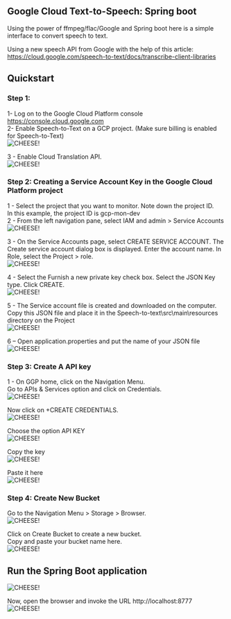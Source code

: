 ## Google Cloud Text-to-Speech: Spring boot <br />
Using the power of ffmpeg/flac/Google and Spring boot here is a simple interface to convert speech to text.

Using a new speech API from Google with the help of this article: https://cloud.google.com/speech-to-text/docs/transcribe-client-libraries

## Quickstart <br />
### Step 1: <br />
1- Log on to the Google Cloud Platform console https://console.cloud.google.com <br />
2- Enable Speech-to-Text on a GCP project. (Make sure billing is enabled for Speech-to-Text) <br />
![CHEESE!](images/screen1.JPG)

3 - Enable Cloud Translation API. <br />
![CHEESE!](images/screen2.JPG)

### Step 2: Creating a Service Account Key in the Google Cloud Platform project <br />
1 - Select the project that you want to monitor. Note down the project ID. <br />
In this example, the project ID is gcp-mon-dev <br />
2 - From the left navigation pane, select IAM  and  admin > Service Accounts <br />
![CHEESE!](images/screen3.JPG)

3 - On the Service Accounts page, select CREATE SERVICE ACCOUNT. The Create service account dialog box is displayed. Enter the account name. In Role, select the Project > role. <br />
![CHEESE!](images/screen4.JPG)

4 - Select the Furnish a new private key check box.  Select the JSON Key type. Click CREATE. <br />
![CHEESE!](images/screen5.JPG)

5 - The Service account file is created and downloaded on the computer. Copy this JSON file and place it in the Speech-to-text\src\main\resources directory on the Project <br />
![CHEESE!](images/screen6.JPG)

6 – Open application.properties and put the name of your JSON file <br />
![CHEESE!](images/screen7.JPG)

### Step 3: Create A API key <br />
1 - On GGP home, click on the Navigation Menu. <br />
Go to APIs & Services option and click on Credentials. <br />
![CHEESE!](images/screen8.JPG)

Now click on +CREATE CREDENTIALS. <br />
![CHEESE!](images/screen9.JPG)

Choose the option API KEY <br />
![CHEESE!](images/screen10.JPG)

Copy the key <br />
![CHEESE!](images/screen11.JPG)

Paste it here <br />
![CHEESE!](images/screen12.JPG)

### Step 4: Create New Bucket <br />
Go to the Navigation Menu > Storage > Browser. <br />
![CHEESE!](images/screen13.JPG)

Click on Create Bucket to create a new bucket. <br />
Copy and paste your bucket name here. <br />
![CHEESE!](images/screen14.JPG)

## Run the Spring Boot application <br />
![CHEESE!](images/screen15.JPG)

Now, open the browser and invoke the URL http://localhost:8777 <br />
![CHEESE!](images/screen17.JPG)



